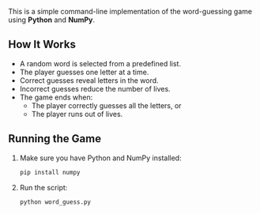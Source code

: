 This is a simple command-line implementation of the word-guessing game using **Python** and **NumPy**.

## How It Works

- A random word is selected from a predefined list.
- The player guesses one letter at a time.
- Correct guesses reveal letters in the word.
- Incorrect guesses reduce the number of lives.
- The game ends when:
  - The player correctly guesses all the letters, or
  - The player runs out of lives.

## Running the Game

1. Make sure you have Python and NumPy installed:
   ```bash
   pip install numpy
   ```

2. Run the script:
   ```bash
   python word_guess.py
   ```

